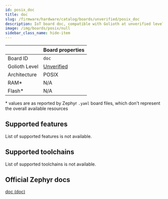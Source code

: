 ```yaml
---
id: posix_doc
title: doc
slug: /firmware/hardware/catalog/boards/unverified/posix_doc
description: IoT board doc, compatible with Golioth at unverified level.
image: /img/boards/posix/null
sidebar_class_name: hide-item
---
```


[//]: # (This is an auto-generated file, do not edit! Changes to it will be lost upon re-generation)



|                | Board properties     |
| -------------  | -------------------- |
| Board ID       | `doc` |
| Golioth Level  | [Unverified](/firmware/hardware#unverified-boards) |
| Architecture   | POSIX |
| RAM*           | N/A |
| Flash*         | N/A |

\* values are as reported by Zephyr `.yaml` board files, which don't represent the overall available resources



## Supported features

List of supported features is not available.

## Supported toolchains

List of supported toolchains is not available.

## Official Zephyr docs

[doc (doc)](https://docs.zephyrproject.org/3.6.0/boards/posix/doc/doc/index.html)
